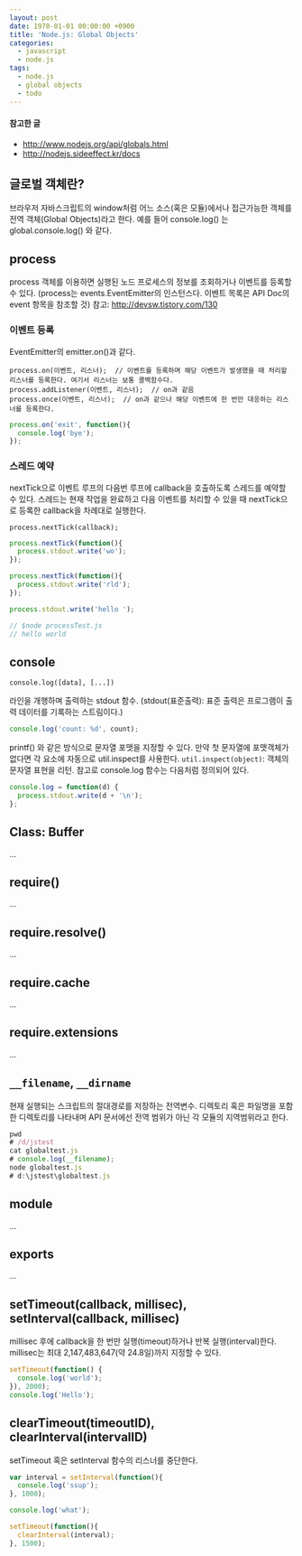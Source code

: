 ```yaml
---
layout: post
date: 1970-01-01 00:00:00 +0900
title: 'Node.js: Global Objects'
categories:
  - javascript
  - node.js
tags:
  - node.js
  - global objects
  - todo
---
```


#### 참고한 글
- http://www.nodejs.org/api/globals.html
- http://nodejs.sideeffect.kr/docs

## 글로벌 객체란?
브라우저 자바스크립트의 window처럼 어느 소스(혹은 모듈)에서나 접근가능한 객체를 전역 객체(Global Objects)라고 한다.
예를 들어 console.log() 는 global.console.log() 와 같다.

## process
process 객체를 이용하면 실행된 노드 프로세스의 정보를 조회하거나 이벤트를 등록할 수 있다. (process는 events.EventEmitter의 인스턴스다. 이벤트 목록은 API Doc의 event 항목을 참조할 것)
참고: http://devsw.tistory.com/130

### 이벤트 등록
EventEmitter의 emitter.on()과 같다.
```
process.on(이벤트, 리스너);  // 이벤트를 등록하며 해당 이벤트가 발생했을 때 처리할 리스너를 등록한다. 여기서 리스너는 보통 콜백함수다.
process.addListener(이벤트, 리스너);  // on과 같음
process.once(이벤트, 리스너);  // on과 같으나 해당 이벤트에 한 번만 대응하는 리스너를 등록한다.
```
```js
process.on('exit', function(){
  console.log('bye');
});
```

### 스레드 예약
nextTick으로 이벤트 루프의 다음번 루프에 callback을 호출하도록 스레드를 예약할 수 있다. 스레드는 현재 작업을 완료하고 다음 이벤트를 처리할 수 있을 때 nextTick으로 등록한 callback을 차례대로 실행한다.
```
process.nextTick(callback);
```
```js
process.nextTick(function(){
  process.stdout.write('wo');
});

process.nextTick(function(){
  process.stdout.write('rld');
});

process.stdout.write('hello ');

// $node processTest.js
// hello world
```

## console
```
console.log([data], [...])
```
라인을 개행하며 출력하는 stdout 함수. (stdout(표준출력): 표준 출력은 프로그램이 출력 데이터를 기록하는 스트림이다.)
```js
console.log('count: %d', count);
```
printf() 와 같은 방식으로 문자열 포맷을 지정할 수 있다. 만약 첫 문자열에 포맷객체가 없다면 각 요소에 자동으로 util.inspect를 사용한다.
`util.inspect(object)`: 객체의 문자열 표현을 리턴.
참고로 console.log 함수는 다음처럼 정의되어 있다.
```js
console.log = function(d) {
  process.stdout.write(d + '\n');
};
```

## Class: Buffer
...

## require()
...

## require.resolve()
...

## require.cache
...

## require.extensions
...

## `__filename`, `__dirname`
현재 실행되는 스크립트의 절대경로를 저장하는 전역변수.
디렉토리 혹은 파일명을 포함한 디렉토리를 나타내며 API 문서에선 전역 범위가 아닌 각 모듈의 지역범위라고 한다.
```js
pwd
# /d/jstest
cat globaltest.js
# console.log(__filename);
node globaltest.js
# d:\jstest\globaltest.js
```

## module
...

## exports
...

## setTimeout(callback, millisec), setInterval(callback, millisec)
millisec 후에 callback을 한 번만 실행(timeout)하거나 반복 실행(interval)한다. millisec는 최대 2,147,483,647(약 24.8일)까지 지정할 수 있다.
```js
setTimeout(function() {
  console.log('world');
}), 2000);
console.log('Hello');
```

## clearTimeout(timeoutID), clearInterval(intervalID)
setTimeout 혹은 setInterval 함수의 리스너를 중단한다.
```js
var interval = setInterval(function(){
  console.log('ssup');
}, 1000);

console.log('what');

setTimeout(function(){
  clearInterval(interval);
}, 1500);
```
